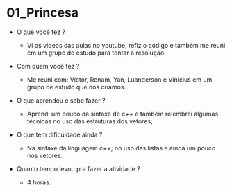 # 01_Princesa

* O que você fez ? 
	* Vi os videos das aulas no youtube, refiz o código e também me reuni em um grupo de estudo para tentar a resolução.

* Com quem você fez ?
	* Me reuni com: Victor, Renam, Yan, Luanderson e Vinicius em um grupo de estudo que nós criamos. 
* O que aprendeu e sabe fazer ?
	* Aprendi um pouco da sintaxe de c++ e também relembrei algumas técnicas no uso das estruturas dos vetores;

* O que tem dificuldade ainda ?
	* Na sintaxe da linguagem c++; no uso das listas e ainda um pouco nos vetores.

* Quanto tempo levou pra fazer a atividade ?
	* 4 horas.

